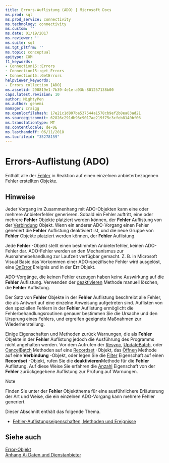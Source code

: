 ```yaml
---
title: Errors-Auflistung (ADO) | Microsoft Docs
ms.prod: sql
ms.prod_service: connectivity
ms.technology: connectivity
ms.custom: ''
ms.date: 01/19/2017
ms.reviewer: ''
ms.suite: sql
ms.tgt_pltfrm: ''
ms.topic: conceptual
apitype: COM
f1_keywords:
- Connection15::Errors
- Connection15::get_Errors
- Connection15::GetErrors
helpviewer_keywords:
- Errors collection [ADO]
ms.assetid: 290819e1-7b39-4e1e-a93b-801257138b00
caps.latest.revision: 10
author: MightyPen
ms.author: genemi
manager: craigg
ms.openlocfilehash: 17e21c1d807ba537544a1578cb9ef2b8ea83ad21
ms.sourcegitcommit: 62826c291db93c9017ae219f75c3cfeb8140bf06
ms.translationtype: MT
ms.contentlocale: de-DE
ms.lasthandoff: 06/11/2018
ms.locfileid: "35278159"
---
```

# <a name="errors-collection-ado"></a>Errors-Auflistung (ADO)
Enthält alle der [Fehler](../../../ado/reference/ado-api/error-object.md) in Reaktion auf einen einzelnen anbieterbezogenen Fehler erstellten Objekte.  
  
## <a name="remarks"></a>Hinweise  
 Jeder Vorgang im Zusammenhang mit ADO-Objekten kann eine oder mehrere Anbieterfehler generieren. Sobald ein Fehler auftritt, eine oder mehrere **Fehler** Objekte platziert werden können, der **Fehler** Auflistung von der [Verbindung](../../../ado/reference/ado-api/connection-object-ado.md) Objekt. Wenn ein anderer ADO-Vorgang einen Fehler generiert die **Fehler** Auflistung deaktiviert ist, und die neue Gruppe von **Fehler** Objekte platziert werden können, der **Fehler** Auflistung.  
  
 Jede **Fehler** -Objekt stellt einen bestimmten Anbieterfehler, keinen ADO-Fehler dar. ADO-Fehler werden an den Mechanismus zur Ausnahmebehandlung zur Laufzeit verfügbar gemacht. Z. B. in Microsoft Visual Basic das Vorkommen einer ADO-spezifische Fehler wird ausgelöst, eine [OnError](../../../ado/reference/rds-api/onerror-event-rds.md) Ereignis und in der **Err** Objekt.  
  
 ADO-Vorgänge, die keinen Fehler erzeugen haben keine Auswirkung auf die **Fehler** Auflistung. Verwenden der [deaktivieren](../../../ado/reference/ado-api/clear-method-ado.md) Methode manuell löschen, die **Fehler** Auflistung.  
  
 Der Satz von **Fehler** Objekte in der **Fehler** Auflistung beschreibt alle Fehler, die als Antwort auf eine einzelne Anweisung aufgetreten sind. Auflisten von den speziellen Fehlern in der **Fehler** Auflistung ermöglicht die Fehlerbehandlungsroutinen genauer bestimmen Sie die Ursache und den Ursprung eines Fehlers, und ergreifen geeignete Maßnahmen zur Wiederherstellung.  
  
 Einige Eigenschaften und Methoden zurück Warnungen, die als **Fehler** Objekte in der **Fehler** Auflistung jedoch die Ausführung des Programms nicht angehalten werden. Vor dem Aufrufen der [Resync](../../../ado/reference/ado-api/resync-method.md), [UpdateBatch](../../../ado/reference/ado-api/updatebatch-method.md), oder [CancelBatch](../../../ado/reference/ado-api/cancelbatch-method-ado.md) Methoden auf eine [Recordset](../../../ado/reference/ado-api/recordset-object-ado.md) -Objekt, das [Öffnen](../../../ado/reference/ado-api/open-method-ado-connection.md) Methode auf eine **Verbindung** -Objekt, oder legen Sie die [Filter](../../../ado/reference/ado-api/filter-property.md) Eigenschaft auf einen **Recordset** -Objekt, rufen Sie die **deaktivieren**Methode für die **Fehler** Auflistung. Auf diese Weise Sie erfahren die [Anzahl](../../../ado/reference/ado-api/count-property-ado.md) Eigenschaft von der **Fehler** zurückgegebene Auflistung zur Prüfung auf Warnungen.  
  
> [!NOTE]
>  Finden Sie unter der **Fehler** Objektthema für eine ausführlichere Erläuterung der Art und Weise, die ein einzelnen ADO-Vorgang kann mehrere Fehler generiert.  
  
 Dieser Abschnitt enthält das folgende Thema.  
  
-   [Fehler-Auflistungseigenschaften, Methoden und Ereignisse](../../../ado/reference/ado-api/errors-collection-properties-methods-and-events.md)  
  
## <a name="see-also"></a>Siehe auch  
 [Error-Objekt](../../../ado/reference/ado-api/error-object.md)   
 [Anhang A: Daten und Dienstanbieter](../../../ado/guide/appendixes/appendix-a-providers.md)
